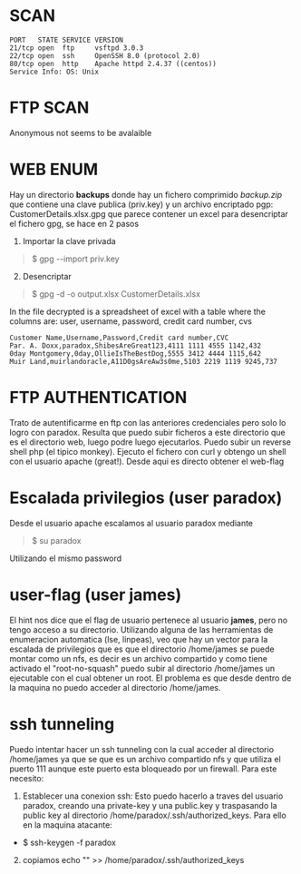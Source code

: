 
# SCAN
```
PORT   STATE SERVICE VERSION                                                                                                                                 
21/tcp open  ftp     vsftpd 3.0.3                                                                                                                            
22/tcp open  ssh     OpenSSH 8.0 (protocol 2.0)                                                                                                              
80/tcp open  http    Apache httpd 2.4.37 ((centos))
Service Info: OS: Unix
```
# FTP SCAN

Anonymous not seems to be avalaible

# WEB ENUM
Hay un directorio **backups** donde hay un fichero comprimido *backup.zip* que contiene una clave publica (priv.key) y un archivo encriptado pgp: CustomerDetails.xlsx.gpg que parece contener un excel para desencriptar el fichero gpg, se hace en 2 pasos
1. Importar la clave privada
> $ gpg --import priv.key
2. Desencriptar
> $ gpg -d -o output.xlsx CustomerDetails.xlsx

In the file decrypted is a spreadsheet of excel with a table where the columns are: user, username, password, credit card number, cvs
```
Customer Name,Username,Password,Credit card number,CVC
Par. A. Doxx,paradox,ShibesAreGreat123,4111 1111 4555 1142,432
0day Montgomery,0day,OllieIsTheBestDog,5555 3412 4444 1115,642
Muir Land,muirlandoracle,A11D0gsAreAw3s0me,5103 2219 1119 9245,737
```

# FTP AUTHENTICATION
Trato de autentificarme en ftp con las anteriores credenciales pero solo lo logro con paradox. Resulta que puedo subir ficheros a este directorio
que es el directorio web, luego podre luego ejecutarlos. Puedo subir un reverse shell php (el tipico monkey). Ejecuto el fichero con curl y obtengo
un shell con el usuario apache (great!). Desde aqui es directo obtener el web-flag

# Escalada privilegios (user paradox)
Desde el usuario apache escalamos al usuario paradox mediante
> $ su paradox

Utilizando el mismo password

# user-flag (user james)
El hint nos dice que el flag de usuario pertenece al usuario **james**, pero no tengo acceso a su directorio. Utilizando alguna de las herramientas
de enumeracion automatica (lse, linpeas), veo que hay un vector para la escalada de privilegios que es que el directorio /home/james se puede montar 
como un nfs, es decir es un archivo compartido y como tiene activado el "root-no-squash" puedo subir al directorio /home/james un ejecutable con el cual
obtener un root. El problema es que desde dentro de la maquina no puedo acceder al directorio /home/james. 

# ssh tunneling
Puedo intentar hacer un ssh tunneling con la cual acceder al directorio /home/james ya que se que es un archivo compartido nfs y que utiliza el puerto 111 aunque este puerto esta bloqueado por un firewall. Para este necesito:
1. Establecer una conexion ssh: Esto puedo hacerlo a traves del usuario paradox, creando una private-key y una public.key y traspasando la public key al directorio /home/paradox/.ssh/authorized_keys. Para ello en la maquina atacante:
- $ ssh-keygen -f paradox
2. copiamos echo "<content of public key>" >> /home/paradox/.ssh/authorized_keys
  

